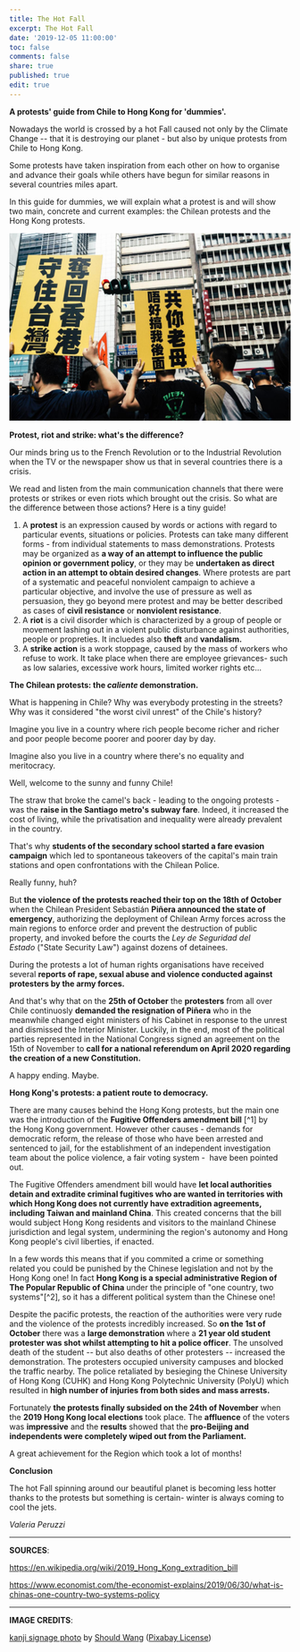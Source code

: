 ```yaml
---
title: The Hot Fall
excerpt: The Hot Fall
date: '2019-12-05 11:00:00'
toc: false
comments: false
share: true
published: true
edit: true
---
```

**A protests' guide from Chile to Hong Kong for 'dummies'.**

Nowadays the world is crossed by a hot Fall caused not only by the Climate Change -- that it is destroying our planet - but also by unique protests from Chile to Hong Kong.

Some protests have taken inspiration from each other on how to organise and advance their goals while others have begun for similar reasons in several countries miles apart.

In this guide for dummies, we will explain what a protest is and will show two main, concrete and current examples: the Chilean protests and the Hong Kong protests.

![Hong Kong protests](/assets/images/should-wang-rlouslz8nyk-riots-unsplash_smaller.jpg)

**Protest, riot and strike: what's the difference?**

Our minds bring us to the French Revolution or to the Industrial Revolution when the TV or the newspaper show us that in several countries there is a crisis.

We read and listen from the main communication channels that there were protests or strikes or even riots which brought out the crisis. So what are the difference between those actions? Here is a tiny guide!

1. A **protest** is an expression caused by words or actions with regard to particular events, situations or policies. Protests can take many different forms - from individual statements to mass demonstrations. Protests may be organized as **a way of an attempt to influence the public opinion or government policy**, or they may be **undertaken as direct action in an attempt to obtain desired changes**. Where protests are part of a systematic and peaceful nonviolent campaign to achieve a particular objective, and involve the use of pressure as well as persuasion, they go beyond mere protest and may be better described as cases of **civil resistance** or **nonviolent resistance**.
2. A **riot** is a civil disorder which is characterized by a group of people or movement lashing out in a violent public disturbance against authorities, people or propreties. It incluedes also **theft** and **vandalism.**
3. A **strike action** is a work stoppage, caused by the mass of workers who refuse to work. It take place when there are employee grievances- such as low salaries, excessive work hours, limited worker rights etc...

**The Chilean protests: the _caliente_ demonstration.**

What is happening in Chile? Why was everybody protesting in the streets? Why was it considered "the worst civil unrest" of the Chile's history?

Imagine you live in a country where rich people become richer and richer and poor people become poorer and poorer day by day.

Imagine also you live in a country where there's no equality and meritocracy.

Well, welcome to the sunny and funny Chile!

The straw that broke the camel's back - leading to the ongoing protests - was the **raise in the Santiago metro's subway fare**. Indeed, it increased the cost of living, while the privatisation and inequality were already prevalent in the country.

That's why **students of the secondary school started a fare evasion campaign** which led to spontaneous takeovers of the capital's main train stations and open confrontations with the Chilean Police.

Really funny, huh?

But **the violence of the protests reached their top on the 18th of October** when the Chilean President Sebastián **Piñera announced the state of emergency**, authorizing the deployment of Chilean Army forces across the main regions to enforce order and prevent the destruction of public property, and invoked before the courts the _Ley de Seguridad del Estado_ ("State Security Law") against dozens of detainees.

During the protests a lot of human rights organisations have received several **reports of rape, sexual abuse and violence conducted against protesters by the army forces.**

And that's why that on the **25th of October** the **protesters** from all over Chile continuosly **demanded the resignation of Piñera** who in the meanwhile changed eight ministers of his Cabinet in response to the unrest and dismissed the Interior Minister. Luckily, in the end, most of the political parties represented in the National Congress signed an agreement on the 15th of November to **call for a national referendum on April 2020 regarding the creation of a new Constitution.**

A happy ending. Maybe.

**Hong Kong's protests: a patient route to democracy.**

There are many causes behind the Hong Kong protests, but the main one was the introduction of the **Fugitive Offenders amendment bill** \[^1] by the Hong Kong government. However other causes - demands for democratic reform, the release of those who have been arrested and sentenced to jail, for the establishment of an independent investigation team about the police violence, a fair voting system -  have been pointed out.

The Fugitive Offenders amendment bill would have **let local authorities detain and extradite criminal fugitives who are wanted in territories with which Hong Kong does not currently have extradition agreements, including Taiwan and mainland China**. This created concerns that the bill would subject Hong Kong residents and visitors to the mainland Chinese jurisdiction and legal system, undermining the region's autonomy and Hong Kong people's civil liberties, if enacted.

In a few words this means that if you commited a crime or something related you could be punished by the Chinese legislation and not by the Hong Kong one! In fact **Hong Kong is a special administrative Region of The Popular Republic of China** under the principle of "one country, two systems"\[^2], so it has a different political system than the Chinese one!

Despite the pacific protests, the reaction of the authorities were very rude and the violence of the protests incredibly increased. So **on the 1st of October** there was a **large demonstration** where a **21 year old student protester was shot whilst attempting to hit a police officer**. The unsolved death of the student -- but also deaths of other protesters -- increased the demonstration. The protesters occupied university campuses and blocked the traffic nearby. The police retaliated by besieging the Chinese University of Hong Kong (CUHK) and Hong Kong Polytechnic University (PolyU) which resulted in **high number of injuries from both sides and mass arrests.**

Fortunately **the protests finally subsided on the 24th of November** when the **2019 Hong Kong local elections** took place. The **affluence** of the voters was **impressive** and the **results** showed that the **pro-Beijing and independents were completely wiped out from the Parliament.**

A great achievement for the Region which took a lot of months!

**Conclusion**

The hot Fall spinning around our beautiful planet is becoming less hotter thanks to the protests but something is certain- winter is always coming to cool the jets.

_Valeria Peruzzi_

****

**SOURCES**:

<https://en.wikipedia.org/wiki/2019_Hong_Kong_extradition_bill>

<https://www.economist.com/the-economist-explains/2019/06/30/what-is-chinas-one-country-two-systems-policy>

****

**IMAGE CREDITS**:

[kanji signage photo](https://unsplash.com/photos/rLousLZ8Nyk) by [Should Wang](https://unsplash.com/@shouldwang) ([Pixabay License](https://pixabay.com/it/service/license/))
